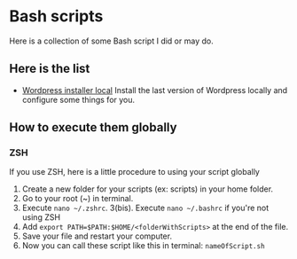 # Bash scripts

Here is a collection of some Bash script I did or may do.

## Here is the list

* [Wordpress installer local](wordpress_readme.md)
Install the last version of Wordpress locally and configure some things for you.

## How to execute them globally

### ZSH

If you use ZSH, here is a little procedure to using your script globally

1. Create a new folder for your scripts (ex: scripts) in your home folder.
2. Go to your root (~) in terminal.
3. Execute `nano ~/.zshrc`.
3(bis). Execute `nano ~/.bashrc` if you're not using ZSH
4. Add `export PATH=$PATH:$HOME/<folderWithScripts>` at the end of the file.
5. Save your file and restart your computer.
6. Now you can call these script like this in terminal: `nameOfScript.sh`
